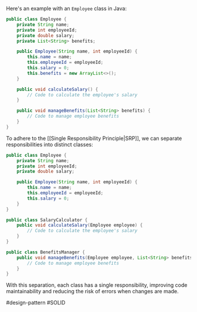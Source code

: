 Here's an example with an `Employee` class in Java:

```Java
public class Employee {
    private String name;
    private int employeeId;
    private double salary;
    private List<String> benefits;

    public Employee(String name, int employeeId) {
        this.name = name;
        this.employeeId = employeeId;
        this.salary = 0;
        this.benefits = new ArrayList<>();
    }

    public void calculateSalary() {
        // Code to calculate the employee's salary
    }

    public void manageBenefits(List<String> benefits) {
        // Code to manage employee benefits
    }
}
```

To adhere to the [[Single Responsibility Principle|SRP]], we can separate responsibilities into distinct classes:

```Java
public class Employee {
    private String name;
    private int employeeId;
    private double salary;

    public Employee(String name, int employeeId) {
        this.name = name;
        this.employeeId = employeeId;
        this.salary = 0;
    }
}

public class SalaryCalculator {
    public void calculateSalary(Employee employee) {
        // Code to calculate the employee's salary
    }
}

public class BenefitsManager {
    public void manageBenefits(Employee employee, List<String> benefits) {
        // Code to manage employee benefits
    }
}
```

With this separation, each class has a single responsibility, improving code maintainability and reducing the risk of errors when changes are made.

#design-pattern #SOLID 